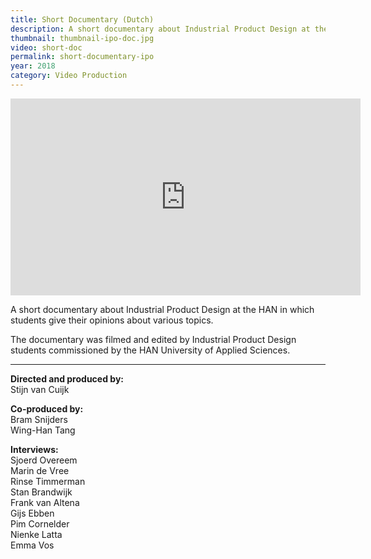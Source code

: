 ```yaml
---
title: Short Documentary (Dutch)
description: A short documentary about Industrial Product Design at the HAN in which students give their opinions about various topics regarding the program.
thumbnail: thumbnail-ipo-doc.jpg
video: short-doc
permalink: short-documentary-ipo
year: 2018
category: Video Production
---
```


<iframe class="fade" width="560" height="315" src="https://www.youtube.com/embed/doSbHgOrX_c?rel=0&amp;showinfo=0" frameborder="0" allow="autoplay; encrypted-media" allowfullscreen></iframe>

A short documentary about Industrial Product Design at the HAN in which students give their opinions about various topics.

The documentary was filmed and edited by Industrial Product Design students commissioned by the HAN University of Applied Sciences.

---

**Directed and produced by:**<br>
Stijn van Cuijk

**Co-produced by:**<br>
Bram Snijders<br>
Wing-Han Tang

**Interviews:**<br>
Sjoerd Overeem<br>
Marin de Vree<br>
Rinse Timmerman<br>
Stan Brandwijk<br>
Frank van Altena<br>
Gijs Ebben<br>
Pim Cornelder<br>
Nienke Latta<br>
Emma Vos
